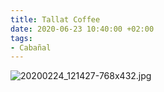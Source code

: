 ```yaml
---
title: Tallat Coffee
date: 2020-06-23 10:40:00 +02:00
tags:
- Cabañal
---
```


![20200224_121427-768x432.jpg](/uploads/20200224_121427-768x432.jpg)